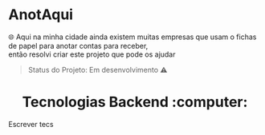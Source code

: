 # AnotAqui
:globe_with_meridians: Aqui na minha cidade ainda existem muitas empresas que usam o fichas de papel para anotar contas para receber, <br>
então resolvi criar este projeto que pode os ajudar <br>
> Status do Projeto: Em desenvolvimento :warning:

<h1 align="center"> Tecnologias Backend :computer:	 </h1>
<p align="justify"> Escrever tecs </p>
